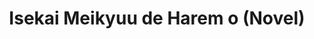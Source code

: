 --- 
title: "Isekai Meikyuu de Harem o (Novel)"
publishdate: "2019-6-11T16:48:46+02:00"
src: "https://365manga.net/manga/isekai-meikyuu-de-harem-o-novel"
image: "https://data.365manga.net/images/thumbnails/16099-isekai-meikyuu-de-harem-o-novel.jpg"
description: "A man was about to commit suicide and decides to search for a way to die in the internet, but then he found an odd site that asked a lot of questions and had a point based system that allows you to create skills and abilities for a character. He took interest in it and when he finished setting his character he was asked 'You will now be transported to…"
---